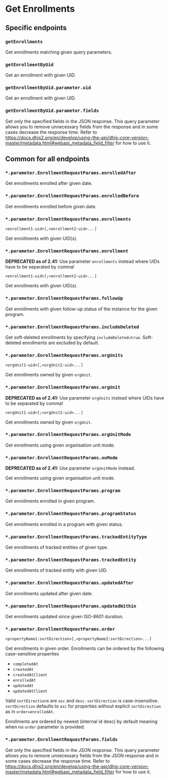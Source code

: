 # Get Enrollments

## Specific endpoints

### `getEnrollments`

Get enrollments matching given query parameters.

### `getEnrollmentByUid`

Get an enrollment with given UID.

### `getEnrollmentByUid.parameter.uid`

Get an enrollment with given UID.

### `getEnrollmentByUid.parameter.fields`

Get only the specified fields in the JSON response. This query parameter allows you to remove
unnecessary fields from
the response and in some cases decrease the response time. Refer to
https://docs.dhis2.org/en/develop/using-the-api/dhis-core-version-master/metadata.html#webapi_metadata_field_filter
for how to use it.

## Common for all endpoints

### `*.parameter.EnrollmentRequestParams.enrolledAfter`

Get enrollments enrolled after given date.

### `*.parameter.EnrollmentRequestParams.enrolledBefore`

Get enrollments enrolled before given date.

### `*.parameter.EnrollmentRequestParams.enrollments`

`<enrollment1-uid>[,<enrollment2-uid>...]`

Get enrollments with given UID(s).

### `*.parameter.EnrollmentRequestParams.enrollment`

**DEPRECATED as of 2.41:** Use parameter `enrollments` instead where UIDs have to be separated by
comma!

`<enrollment1-uid>[;<enrollment2-uid>...]`

Get enrollments with given UID(s).

### `*.parameter.EnrollmentRequestParams.followUp`

Get enrollments with given follow-up status of the instance for the given program.

### `*.parameter.EnrollmentRequestParams.includeDeleted`

Get soft-deleted enrollments by specifying `includeDeleted=true`. Soft-deleted enrollments are
excluded by default.

### `*.parameter.EnrollmentRequestParams.orgUnits`

`<orgUnit1-uid>[,<orgUnit2-uid>...]`

Get enrollments owned by given `orgUnit`.

### `*.parameter.EnrollmentRequestParams.orgUnit`

**DEPRECATED as of 2.41:** Use parameter `orgUnits` instead where UIDs have to be separated by
comma!

`<orgUnit1-uid>[;<orgUnit2-uid>...]`

Get enrollments owned by given `orgUnit`.

### `*.parameter.EnrollmentRequestParams.orgUnitMode`

Get enrollments using given organisation unit mode.

### `*.parameter.EnrollmentRequestParams.ouMode`

**DEPRECATED as of 2.41:** Use parameter `orgUnitMode` instead.

Get enrollments using given organisation unit mode.

### `*.parameter.EnrollmentRequestParams.program`

Get enrollments enrolled in given program.

### `*.parameter.EnrollmentRequestParams.programStatus`

Get enrollments enrolled in a program with given status.

### `*.parameter.EnrollmentRequestParams.trackedEntityType`

Get enrollments of tracked entities of given type.

### `*.parameter.EnrollmentRequestParams.trackedEntity`

Get enrollments of tracked entity with given UID.

### `*.parameter.EnrollmentRequestParams.updatedAfter`

Get enrollments updated after given date.

### `*.parameter.EnrollmentRequestParams.updatedWithin`

Get enrollments updated since given ISO-8601 duration.

### `*.parameter.EnrollmentRequestParams.order`

`<propertyName1:sortDirection>[,<propertyName2:sortDirection>...]`

Get enrollments in given order. Enrollments can be ordered by the following case-sensitive
properties

* `completedAt`
* `createdAt`
* `createdAtClient`
* `enrolledAt`
* `updatedAt`
* `updatedAtClient`

Valid `sortDirection`s are `asc` and `desc`. `sortDirection` is case-insensitive. `sortDirection`
defaults to `asc` for properties without explicit `sortDirection` as in `order=enrolledAt`.

Enrollments are ordered by newest (internal id desc) by default meaning when no `order` parameter is
provided.

### `*.parameter.EnrollmentRequestParams.fields`

Get only the specified fields in the JSON response. This query parameter allows you to remove
unnecessary fields from
the JSON response and in some cases decrease the response time. Refer to
https://docs.dhis2.org/en/develop/using-the-api/dhis-core-version-master/metadata.html#webapi_metadata_field_filter
for how to use it.
